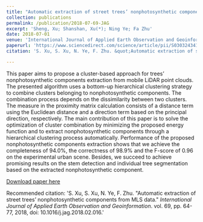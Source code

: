 ```yaml
---
title: "Automatic extraction of street trees’ nonphotosynthetic components from MLS data"
collection: publications
permalink: /publication/2018-07-69-JAG
excerpt: 'Sheng, Xu; Shanshan, Xu(*); Ning Ye; Fa Zhu'
date: 2018-07-01
venue: 'International Journal of Applied Earth Observation and Geoinformation'
paperurl: 'https://www.sciencedirect.com/science/article/pii/S0303243417303021'
citation: 'S. Xu, S. Xu, N. Ye, F. Zhu. &quot;Automatic extraction of street trees’ nonphotosynthetic components from MLS data.&quot; <i>International Journal of Applied Earth Observation and Geoinformation</i>. vol. 69, pp. 64-77, 2018, doi: 10.1016/j.jag.2018.02.016.'

---
```

This paper aims to propose a cluster-based approach for trees’ nonphotosynthetic components extraction from mobile LiDAR point clouds. The presented algorithm uses a bottom-up hierarchical clustering strategy to combine clusters belonging to nonphotosynthetic components. The combination process depends on the dissimilarity between two clusters. The measure in the proximity matrix calculation consists of a distance term using the Euclidean distance and a direction term based on the principal direction, respectively. The main contribution of this paper is to solve the optimization of cluster combination by minimizing the proposed energy function and to extract nonphotosynthetic components through a hierarchical clustering process automatically. Performance of the proposed nonphotosynthetic components extraction shows that we achieve the completeness of 94.0%, the correctness of 98.9% and the F-score of 0.96 on the experimental urban scene. Besides, we succeed to achieve promising results on the stem detection and individual tree segmentation based on the extracted nonphotosynthetic component.

[Download paper here](http://lostagex.github.io/files/2018-07-69-JAG.pdf)

Recommended citation: 'S. Xu, S. Xu, N. Ye, F. Zhu. &quot;Automatic extraction of street trees’ nonphotosynthetic components from MLS data.&quot; <i>International Journal of Applied Earth Observation and Geoinformation</i>. vol. 69, pp. 64-77, 2018, doi: 10.1016/j.jag.2018.02.016.'




